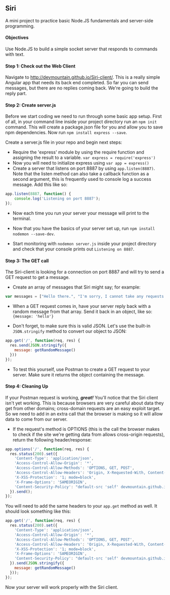 ## Siri

A mini project to practice basic Node.JS fundamentals and server-side programming.

#### Objectives
Use Node.JS to build a simple socket server that responds to commands with text.

#### Step 1: Check out the Web Client
Navigate to <http://devmountain.github.io/Siri-client/>. This is a really simple Angular app that needs its back end completed. So far you can send messages, but there are no replies coming back. We're going to build the reply part.

#### Step 2: Create server.js
Before we start coding we need to run through some basic app setup. First of all, in your command line inside your project directory run an `npm init` command. This will create a package.json file for you and allow you to save npm dependencies. Now run `npm install express --save`.

Create a server.js file in your repo and begin next steps:
* Require the 'express' module by using the require function and assigning the result to a variable. `var express = require('express')`
* Now you will need to initialize express using `var app = express()`
* Create a server that listens on port 8887 by using `app.listen(8887)`. Note that the listen method can also take a callback function as a second argument, this is frequently used to console log a success message. Add this like so: 
```javascript
app.listen(8887, function() {
    console.log('Listening on port 8887');
});
```

* Now each time you run your server your message will print to the terminal.

* Now that you have the basics of your server set up, run `npm install nodemon --save-dev`.

* Start monitoring with `nodemon server.js` inside your project directory and check that your console prints out `Listening on 8887`.

#### Step 3: The GET call
The Siri-client is looking for a connection on port 8887 and will try to send a GET request to get a message.
* Create an array of messages that Siri might say; for example:

```javascript
var messages = ["Hello there.", "I'm sorry, I cannot take any requests at this time.", "I can tell you how to do that."];
```

* When a GET request comes in, have your server reply back with a random message from that array. Send it back in an object, like so: `{message: 'hello'}`

* Don't forget, to make sure this is valid JSON. Let's use the built-in `JSON.stringify` method to convert our object to JSON:

```javascript
app.get('/', function(req, res) {
  res.send(JSON.stringify({
    message: getRandomMessage()
  }))
});
```

* To test this yourself, use Postman to create a GET request to your server. Make sure it returns the object containing the message.

#### Step 4: Cleaning Up
If your Postman request is working, _**great!**_ You'll notice that the Siri client isn't yet working. This is because browsers are very careful about data they get from other domains; cross-domain requests are an easy exploit target. So we need to add in an extra call that the browser is making so it will allow data to come from our server.

* If the request's method is OPTIONS (this is the call the browser makes to check if the site we're getting data from allows cross-origin requests), return the following header/response:

```javascript
app.options('/', function(req, res) {
  res.status(200).set({
    'Content-Type': 'application/json',
    'Access-Control-Allow-Origin': '*',
    'Access-Control-Allow-Methods': 'OPTIONS, GET, POST',
    'Access-Control-Allow-Headers': 'Origin, X-Requested-With, Content-Type, Accept',
    'X-XSS-Protection': '1; mode=block',
    'X-Frame-Options': 'SAMEORIGIN',
    'Content-Security-Policy': "default-src 'self' devmountain.github.io"
  }).send();
});
```

You will need to add the same headers to your `app.get` method as well. It should look something like this:

```javascript
app.get('/', function(req, res) {
  res.status(200).set({
    'Content-Type': 'application/json',
    'Access-Control-Allow-Origin': '*',
    'Access-Control-Allow-Methods': 'OPTIONS, GET, POST',
    'Access-Control-Allow-Headers': 'Origin, X-Requested-With, Content-Type, Accept',
    'X-XSS-Protection': '1; mode=block',
    'X-Frame-Options': 'SAMEORIGIN',
    'Content-Security-Policy': "default-src 'self' devmountain.github.io"
  }).send(JSON.stringify({
    message: getRandomMessage()
  }));
});
```

Now your server will work properly with the Siri client.
